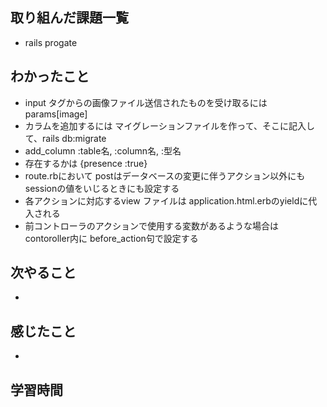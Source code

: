 ## 取り組んだ課題一覧
- rails progate
## わかったこと
- input タグからの画像ファイル送信されたものを受け取るには params[image]
- カラムを追加するには マイグレーションファイルを作って、そこに記入して、rails db:migrate
- add_column :table名, :column名, :型名
- 存在するかは {presence :true}
- route.rbにおいて postはデータベースの変更に伴うアクション以外にもsessionの値をいじるときにも設定する
- 各アクションに対応するview ファイルは application.html.erbのyieldに代入される
- 前コントローラのアクションで使用する変数があるような場合は contoroller内に before_action句で設定する

## 次やること
-
## 感じたこと
-
## 学習時間
